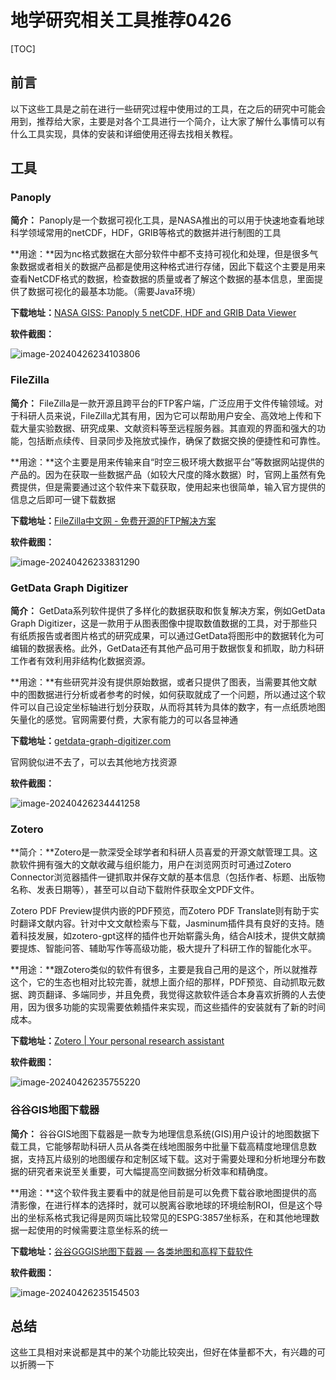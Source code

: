 # 地学研究相关工具推荐0426

[TOC]



## 前言

以下这些工具是之前在进行一些研究过程中使用过的工具，在之后的研究中可能会用到，推荐给大家，主要是对各个工具进行一个简介，让大家了解什么事情可以有什么工具实现，具体的安装和详细使用还得去找相关教程。

## 工具

### Panoply

**简介：** Panoply是一个数据可视化工具，是NASA推出的可以用于快速地查看地球科学领域常用的netCDF，HDF，GRIB等格式的数据并进行制图的工具

**用途：**因为nc格式数据在大部分软件中都不支持可视化和处理，但是很多气象数据或者相关的数据产品都是使用这种格式进行存储，因此下载这个主要是用来查看NetCDF格式的数据，检查数据的质量或者了解这个数据的基本信息，里面提供了数据可视化的最基本功能。（需要Java环境）

**下载地址：**[NASA GISS: Panoply 5 netCDF, HDF and GRIB Data Viewer](https://www.giss.nasa.gov/tools/panoply/)

**软件截图：**

![image-20240426234103806](https://cdn.jsdelivr.net/gh/zbhgis/BlogImg@main/blog/202506262343492.png)

### FileZilla

**简介：** FileZilla是一款开源且跨平台的FTP客户端，广泛应用于文件传输领域。对于科研人员来说，FileZilla尤其有用，因为它可以帮助用户安全、高效地上传和下载大量实验数据、研究成果、文献资料等至远程服务器。其直观的界面和强大的功能，包括断点续传、目录同步及拖放式操作，确保了数据交换的便捷性和可靠性。

**用途：**这个主要是用来传输来自“时空三极环境大数据平台”等数据网站提供的产品的。因为在获取一些数据产品（如较大尺度的降水数据）时，官网上虽然有免费提供，但是需要通过这个软件来下载获取，使用起来也很简单，输入官方提供的信息之后即可一键下载数据

**下载地址：**[FileZilla中文网 - 免费开源的FTP解决方案](https://www.filezilla.cn/)

**软件截图：**

![image-20240426233831290](https://cdn.jsdelivr.net/gh/zbhgis/BlogImg@main/blog/202506262343588.png)

### GetData Graph Digitizer

**简介：** GetData系列软件提供了多样化的数据获取和恢复解决方案，例如GetData Graph Digitizer，这是一款用于从图表图像中提取数值数据的工具，对于那些只有纸质报告或者图片格式的研究成果，可以通过GetData将图形中的数据转化为可编辑的数据表格。此外，GetData还有其他产品可用于数据恢复和抓取，助力科研工作者有效利用非结构化数据资源。

**用途：**有些研究并没有提供原始数据，或者只提供了图表，当需要其他文献中的图数据进行分析或者参考的时候，如何获取就成了一个问题，所以通过这个软件可以自己设定坐标轴进行划分获取，从而将其转为具体的数字，有一点纸质地图矢量化的感觉。官网需要付费，大家有能力的可以各显神通

**下载地址：**[getdata-graph-digitizer.com](http://getdata-graph-digitizer.com/registration.php)

官网貌似进不去了，可以去其他地方找资源

**软件截图：**

![image-20240426234441258](https://cdn.jsdelivr.net/gh/zbhgis/BlogImg@main/blog/202506262343305.png)

### Zotero

**简介：**Zotero是一款深受全球学者和科研人员喜爱的开源文献管理工具。这款软件拥有强大的文献收藏与组织能力，用户在浏览网页时可通过Zotero Connector浏览器插件一键抓取并保存文献的基本信息（包括作者、标题、出版物名称、发表日期等），甚至可以自动下载附件获取全文PDF文件。

Zotero PDF Preview提供内嵌的PDF预览，而Zotero PDF Translate则有助于实时翻译文献内容。针对中文文献检索与下载，Jasminum插件具有良好的支持。随着科技发展，如zotero-gpt这样的插件也开始崭露头角，结合AI技术，提供文献摘要提炼、智能问答、辅助写作等高级功能，极大提升了科研工作的智能化水平。

**用途：**跟Zotero类似的软件有很多，主要是我自己用的是这个，所以就推荐这个，它的生态也相对比较完善，就想上面介绍的那样，PDF预览、自动抓取元数据、跨页翻译、多端同步，并且免费，我觉得这款软件适合本身喜欢折腾的人去使用，因为很多功能的实现需要依赖插件来实现，而这些插件的安装就有了新的时间成本。

**下载地址：**[Zotero | Your personal research assistant](https://www.zotero.org/)

**软件截图：**

![image-20240426235755220](https://cdn.jsdelivr.net/gh/zbhgis/BlogImg@main/blog/202506262343128.png)

### 谷谷GIS地图下载器

**简介：** 谷谷GIS地图下载器是一款专为地理信息系统(GIS)用户设计的地图数据下载工具，它能够帮助科研人员从各类在线地图服务中批量下载高精度地理信息数据，支持瓦片级别的地图缓存和定制区域下载。这对于需要处理和分析地理分布数据的研究者来说至关重要，可大幅提高空间数据分析效率和精确度。

**用途：**这个软件我主要看中的就是他目前是可以免费下载谷歌地图提供的高清影像，在进行样本的选择时，就可以脱离谷歌地球的环境绘制ROI，但是这个导出的坐标系格式我记得是网页端比较常见的ESPG:3857坐标系，在和其他地理数据一起使用的时候需要注意坐标系的统一

**下载地址：**[谷谷GGGIS地图下载器 — 各类地图和高程下载软件](https://gggis.com/)

**软件截图：**

![image-20240426235154503](https://cdn.jsdelivr.net/gh/zbhgis/BlogImg@main/blog/202506262343479.png)

## 总结

这些工具相对来说都是其中的某个功能比较突出，但好在体量都不大，有兴趣的可以折腾一下